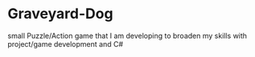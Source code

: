 # Graveyard-Dog
small Puzzle/Action game that I am developing to broaden my skills with project/game development and C#
